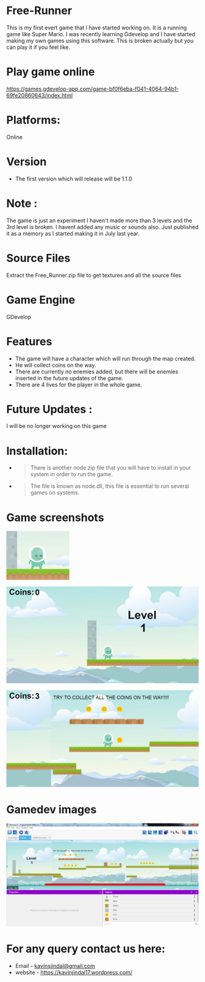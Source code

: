 # Free-Runner
This is my first evert game that I have started working on. It is a running game like Super Mario.  I was recently learning Gdevelop and I have started making my own games using this software. This is broken actually but you can play it if you feel like. 

# Play game online
https://games.gdevelop-app.com/game-bf0f6eba-f041-4064-94b1-69fe20860643/index.html



# Platforms:
Online

# Version

* The first version which will release will be 1.1.0

# Note : 

The game is just an experiment I haven't made more than 3 levels and the 3rd level is broken. I havent added any music or sounds also. Just published it as a memory as I started making it in July last year. 

# Source Files

Extract the Free_Runner.zip file to get textures and all the source files

# Game Engine

GDevelop

# Features

 - The game will have a character which will run through the map created.
 - He will collect coins on the way.
 - There are currently no enemies added, but there will be enemies inserted in the future updates of the game.
 - There are 4 lives for the player in the whole game.
 
 
# Future Updates : 

I will be no longer working on this game


# Installation:
- > There is another node.zip file that you will have to install in your system in order to run the game. 
- > The file is known as node.dll, this file is essential to run several games on systems. 

# Game screenshots

![](ss4.PNG)

![](screenshit.PNG)

![](ss2.PNG)

# Gamedev images

![](ss3.PNG)


# For any query contact us here:
* Email - kavinsjindal@gmail.com
* website - https://kavinjindal17.wordpress.com/

